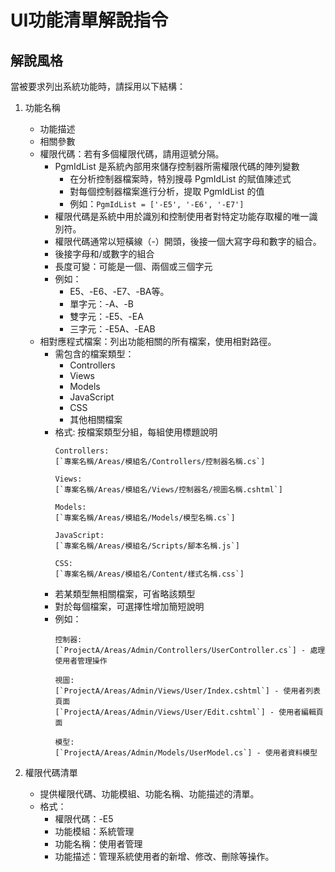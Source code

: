 <!--
maintainers:
  - name: Robbin Lee
    email: robbin0919@domain.com 
Last Modified: 2025-05-30 
Version: 1.0.0
Description: 
此文件提供一套標準化的指導方針，用於程式分析列出系統功能清單。
此版本專為C#程式碼庫設計，旨在確保功能清單的結構一致性和易讀性。
提示範例：@workspace 列出 ProjectA/Areas/Admin/  UI功能清單概述
-->
# UI功能清單解說指令
## 解說風格
當被要求列出系統功能時，請採用以下結構：

1. 功能名稱
   - 功能描述
   - 相關參數
   - 權限代碼：若有多個權限代碼，請用逗號分隔。
     - PgmIdList 是系統內部用來儲存控制器所需權限代碼的陣列變數
       - 在分析控制器檔案時，特別搜尋 PgmIdList 的賦值陳述式
       - 對每個控制器檔案進行分析，提取 PgmIdList 的值
       - 例如：`PgmIdList = ['-E5', '-E6', '-E7']`
     - 權限代碼是系統中用於識別和控制使用者對特定功能存取權的唯一識別符。
     - 權限代碼通常以短橫線（-）開頭，後接一個大寫字母和數字的組合。
     - 後接字母和/或數字的組合
     - 長度可變：可能是一個、兩個或三個字元
     - 例如：
       - E5、-E6、-E7、-BA等。
       - 單字元：-A、-B
       - 雙字元：-E5、-EA
       - 三字元：-E5A、-EAB
   - 相對應程式檔案：列出功能相關的所有檔案，使用相對路徑。
     - 需包含的檔案類型：
       - Controllers
       - Views
       - Models
       - JavaScript
       - CSS
       - 其他相關檔案
     - 格式: 按檔案類型分組，每組使用標題說明
       ```
       Controllers:
       [`專案名稱/Areas/模組名/Controllers/控制器名稱.cs`]
       
       Views:
       [`專案名稱/Areas/模組名/Views/控制器名/視圖名稱.cshtml`]
       
       Models:
       [`專案名稱/Areas/模組名/Models/模型名稱.cs`]
       
       JavaScript:
       [`專案名稱/Areas/模組名/Scripts/腳本名稱.js`]
       
       CSS:
       [`專案名稱/Areas/模組名/Content/樣式名稱.css`]
       ```
     - 若某類型無相關檔案，可省略該類型
     - 對於每個檔案，可選擇性增加簡短說明
     - 例如：
       ```
       控制器:
       [`ProjectA/Areas/Admin/Controllers/UserController.cs`] - 處理使用者管理操作
       
       視圖:
       [`ProjectA/Areas/Admin/Views/User/Index.cshtml`] - 使用者列表頁面
       [`ProjectA/Areas/Admin/Views/User/Edit.cshtml`] - 使用者編輯頁面
       
       模型:
       [`ProjectA/Areas/Admin/Models/UserModel.cs`] - 使用者資料模型
       ```

2. 權限代碼清單
   - 提供權限代碼、功能模組、功能名稱、功能描述的清單。
   - 格式：
     - 權限代碼：-E5
     - 功能模組：系統管理
     - 功能名稱：使用者管理
     - 功能描述：管理系統使用者的新增、修改、刪除等操作。